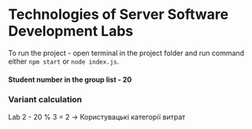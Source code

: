 # Technologies of Server Software Development Labs

To run the project - open terminal in the project folder and run command either `npm start` or `node index.js`.

#### Student number in the group list - 20

### Variant calculation
Lab 2 - 20 % 3 = 2 -> Користувацькі категорії витрат

